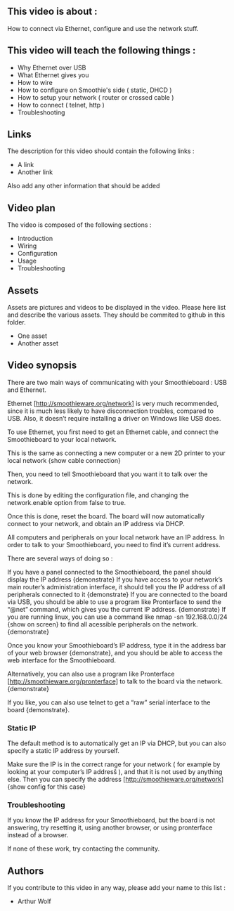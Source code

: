 ## This video is about : 

How to connect via Ethernet, configure and use the network stuff.

## This video will teach the following things : 

* Why Ethernet over USB
* What Ethernet gives you
* How to wire
* How to configure on Smoothie's side ( static, DHCD )
* How to setup your network ( router or crossed cable )
* How to connect ( telnet, http )
* Troubleshooting

## Links 

The description for this video should contain the following links : 

* A link
* Another link

Also add any other information that should be added

## Video plan

The video is composed of the following sections : 

* Introduction
* Wiring
* Configuration
* Usage
* Troubleshooting

## Assets

Assets are pictures and videos to be displayed in the video.
Please here list and describe the various assets. They should be commited to github in this folder.

* One asset
* Another asset

## Video synopsis

There are two main ways of communicating with your Smoothieboard : USB and Ethernet.

Ethernet [http://smoothieware.org/network] is very much recommended, since it is much less likely to have disconnection troubles, compared to USB. Also, it doesn’t require installing a driver on Windows like USB does.

To use Ethernet, you first need to get an Ethernet cable, and connect the Smoothieboard to your local network.

This is the same as connecting a new computer or a new 2D printer to your local network {show cable connection}

Then, you need to tell Smoothieboard that you want it to talk over the network.

This is done by editing the configuration file, and changing the network.enable option from false to true.

Once this is done, reset the board. The board will now automatically connect to your network, and obtain an IP address via DHCP.

All computers and peripherals on your local network have an IP address. In order to talk to your Smoothieboard, you need to find it’s current address.

There are several ways of doing so : 

If you have a panel connected to the Smoothieboard, the panel should display the IP address {demonstrate}
If you have access to your network’s main router’s administration interface, it should tell you the IP address of all peripherals connected to it {demonstrate}
If you are connected to the board via USB, you should be able to use a program like Pronterface to send the “@net” command, which gives you the current IP address. {demonstrate}
If you are running linux, you can use a command like nmap -sn 192.168.0.0/24 {show on screen} to find all acessible peripherals on the network. {demonstrate}

Once you know your Smoothieboard’s IP address, type it in the address bar of your web browser {demonstrate}, and you should be able to access the web interface for the Smoothieboard.

Alternatively, you can also use a program like Pronterface [http://smoothieware.org/pronterface] to talk to the board via the network. {demonstrate}

If you like, you can also use telnet to get a “raw” serial interface to the board {demonstrate}.

### Static IP

The default method is to automatically get an IP via DHCP, but you can also specify a static IP address by yourself.

Make sure the IP is in the correct range for your network ( for example by looking at your computer’s IP addresŝ ), and that it is not used by anything else.
Then you can specify the address [http://smoothieware.org/network]
{show config for this case}

### Troubleshooting

If you know the IP address for your Smoothieboard, but the board is not answering, try resetting it, using another browser, or using pronterface instead of a browser.

 If none of these work, try contacting the community.

## Authors

If you contribute to this video in any way, please add your name to this list : 

* Arthur Wolf

